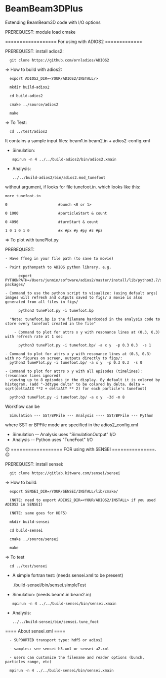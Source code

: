# BeamBeam3DPlus
Extending BeamBeam3D code with I/O options

PREREQUEST:  module load cmake

================== For using with ADIOS2 =============

PREREQUEST:  install adios2:

      git clone https://github.com/ornladios/ADIOS2
      
=> How to build with adios2:

      export ADIOS2_DIR=<YOUR/ADIOS2/INSTALL/>

      mkdir build-adios2

      cd build-adios2

      cmake ../source/adios2

      make 

=> To Test:   

      cd ../test/adios2 
 
It contains a sample input files:  beam1.in beam2.in + adios2-config.xml

- Simulation:

      mpirun -n 4 ../../build-adios2/bin/adios2.xmain 

- Analysis:

      ../../build-adios2/bin/adios2.mod_tunefoot
  
without argument, if looks for file tunefoot.in. which looks like this:

	more tunefoot.in

	0                       #bunch <0 or 1>

	0 1000                  #particleStart & count

	0 4096                  #turnStart & count

	1 0 1 0 1 0             #x #px #y #py #z #pz


=> To plot with tunePlot.py 

PREREQUEST:

	- Have ffmeg in your file path (to save to movie) 

	- Point pythonpath to ADIOS python library, e.g.      

      	  export PYTHONPATH=/Users/junmin/software/adios2/master/install/lib/python3.7/site-packages/

	- Command to use the python script to visualize: (using default args) images will refresh and outputs saved to figs/ a movie is also generated from all files in figs/

      	  python3 tunePlot.py -i tunefoot.bp

      "Note: tunefoot.bp is the filename hardcoded in the analysis code to store every tunefoot created in the file"

       	- Command to plot for attrs x y with resonance lines at (0.3, 0.3) with refresh rate at 1 sec 

      	  python3 tunePlot.py -i tunefoot.bp/ -a x y  -p 0.3 0.3  -s 1 

	- Command to plot for attrs x y with resonance lines at (0.3, 0.3) with no figures on screen, outputs directly to figs/:
	  python3 tunePlot.py -i tunefoot.bp/ -a x y  -p 0.3 0.3  -s 0
	          
	- Command to plot for attrs x y with all episodes (timelines): (resonance lines ignored)
	  viewing up to 8 episodes in the display. By default it is colored by histogram. (add "-3dtype delta" to be colored by delta. delta = sqrt(deltaAtX **2 + deltaAtY ** 2) for each particle's tunefoot)

	  python3 tunePlot.py -i tunefoot.bp/ -a x y  -3d -m 8 

Workflow can be 

      Simulation --- SST/BPFile --- Analysis ---- SST/BPFile --- Python 

where SST or BPFile mode are specified in the adios2_config.xml 
* Simulation -- Analysis uses "SimulationOutput" I/O 
* Analysis -- Python uses "TuneFoot" I/O



            
            
  

:pensive:  ================== FOR using with SENSEI ===============. :pensive:

PREREQUEST: install sensei: 

      git clone https://gitlab.kitware.com/sensei/sensei
  
=> How to build:

      export SENSEI_DIR=/YOUR/SENSEI/INSTALL/lib/cmake/

      (NOTE: need to export ADIOS2_DIR=<YOUR/ADIOS2/INSTALL> if you used ADIOS2 in SENSEI)

      (NOTE: same goes for HDF5)

      mkdir build-sensei

      cd build-sensei

      cmake ../source/sensei

      make

=> To test

      cd ../test/sensei

- A simple fortran test: (needs sensei.xml to be present) 

   ./build-sensei/bin/sensei.simpleTest 

- Simulation: (needs beam1.in beam2.in)

      mpirun -n 4 ../../build-sensei/bin/sensei.xmain
  
- Analysis:

      ../../build-sensei/bin/sensei.tune_foot


==== About sensei.xml ====

      - SUPOORTED transport type: hdf5 or adios2

      - samples: see sensei-h5.xml or sensei-a2.xml

      - users can customize the filename and reader options (bunch, particles range, etc)
      
      mpirun -n 4 ../../build-sensei/bin/sensei.xmain



  
    
